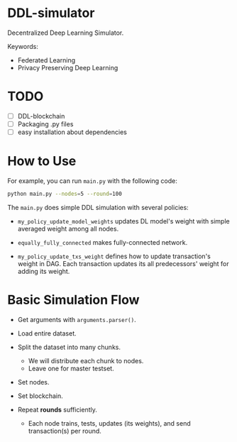 # DDL-simulator
Decentralized Deep Learning Simulator.

Keywords:
* Federated Learning
* Privacy Preserving Deep Learning

# TODO
- [ ] DDL-blockchain
- [ ] Packaging .py files
- [ ] easy installation about dependencies

# How to Use

For example, you can run `main.py` with the following code:

```bash
python main.py --nodes=5 --round=100
```

The `main.py` does simple DDL simulation with several policies:

* `my_policy_update_model_weights` updates DL model's weight with simple averaged weight among all nodes.

* `equally_fully_connected` makes fully-connected network.

* `my_policy_update_txs_weight` defines how to update transaction's weight in DAG. Each transaction updates its all predecessors' weight for adding its weight.

# Basic Simulation Flow

* Get arguments with `arguments.parser()`.

* Load entire dataset.

* Split the dataset into many chunks.
  * We will distribute each chunk to nodes.
  * Leave one for master testset.

* Set nodes.

* Set blockchain.

* Repeat **rounds** sufficiently.
  * Each node trains, tests, updates (its weights), and send transaction(s) per round.
